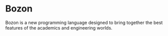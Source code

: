 # Bozon
Bozon is a new programming language designed to bring together the best features of the academics and engineering worlds.
